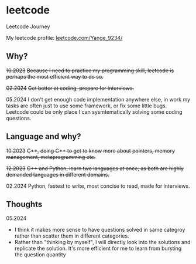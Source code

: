 # leetcode

Leetcode Journey

My leetcode profile: [leetcode.com/Yange_9234/](https://leetcode.com/Yange_9234/)

## Why?

~~10.2023~~
~~Because I need to practice my programming skill, leetcode is perhaps the most efficient way to do so.~~

~~02.2024~~
~~Get better at coding, prepare for interviews.~~

05.2024
I don't get enough code implementation anywhere else, in work my tasks are often just to use some framework, or fix some little bugs. Leetcode could be only place I can sysmtematically solving some coding questions.



## Language and why?

~~10.2023~~
~~C++, doing C++ to get to know more about pointers, memory management, metaprogramming etc.~~

~~12.2023~~
~~C++ and Python, learn two languages at once, as both are highly demanded languages in different domains.~~

02.2024
Python, fastest to write, most concise to read, made for interviews.

## Thoughts

05.2024
+ I think it makes more sense to have questions solved in same categroy rather than scatter them in different categories.
+ Rather than "thinking by myself", I will directly look into the solutions and replicate the solution. It's more efficient for me to learn from bursting the question quantity
